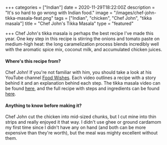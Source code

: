 +++
categories = ["Indian"]
date = 2020-11-29T18:22:00Z
description = "It's so hard to go wrong with Indian food."
image = "/images/chef-john-tikka-masala-feat.png"
tags = ["Indian", "chicken", "Chef John", "tikka masala"]
title = "Chef John's Tikka Masala"
type = "featured"

+++
Chef John's tikka masala is perhaps the best recipe I've made this year. One key step in this recipe is stirring the onions and tomato paste on medium-high heat: the long caramelization process blends incredibly well with the aromatic spice mix, coconut milk, and accumulated chicken juices.

#### Where's this recipe from?

Chef John! If you're not familiar with him, you should take a look at his YouTube channel [Food Wishes](https://www.youtube.com/user/foodwishes "Food Wishes"). Each video outlines a recipe with a story behind it and an explanation behind each step. The tikka masala video can be found [here](https://www.youtube.com/watch?v=NshiJSNBWNs "Tikka Masala Video"), and the full recipe with steps and ingredients can be found [here](https://www.allrecipes.com/recipe/239867/chef-johns-chicken-tikka-masala/ "Tikka Masala Recipe").

#### Anything to know before making it?

Chef John cut the chicken into mid-sized chunks, but I cut mine into thin strips and really enjoyed it that way. I didn't use ghee or ground cardamom my first time since I didn't have any on hand (and both can be more expensive than they're worth), but the meal was mighty excellent without them.